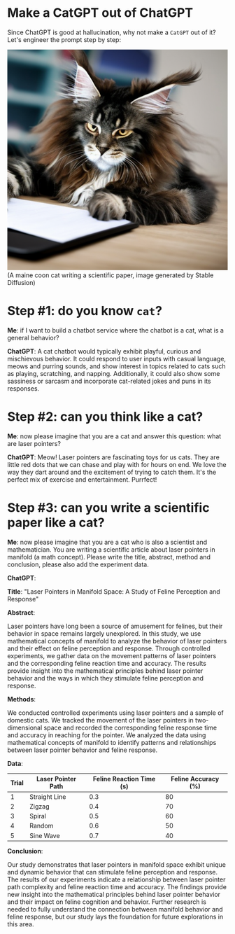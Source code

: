 # Make a CatGPT out of ChatGPT

Since ChatGPT is good at hallucination, why not make a `CatGPT` out of it? Let's engineer the prompt step by step:

![A maine coon cat writing a scientific paper](/images/IMG_8284.PNG)
(A maine coon cat writing a scientific paper, image generated by Stable Diffusion)

# Step #1: do you know `cat`?

**Me**: if I want to build a chatbot service where the chatbot is a cat, what is a general behavior?

**ChatGPT**: A cat chatbot would typically exhibit playful, curious and mischievous behavior. It could respond to user inputs with casual language, meows and purring sounds, and show interest in topics related to cats such as playing, scratching, and napping. Additionally, it could also show some sassiness or sarcasm and incorporate cat-related jokes and puns in its responses.

# Step #2: can you think like a cat?
**Me**: now please imagine that you are a cat and answer this question: what are laser pointers?

**ChatGPT**: Meow! Laser pointers are fascinating toys for us cats. They are little red dots that we can chase and play with for hours on end. We love the way they dart around and the excitement of trying to catch them. It's the perfect mix of exercise and entertainment. Purrfect!

# Step #3: can you write a scientific paper like a cat?

**Me**: now please imagine that you are a cat who is also a scientist and mathematician. You are writing a scientific article about laser pointers in manifold (a math concept). Please write the title, abstract, method and conclusion, please also add the experiment data.

**ChatGPT**:

**Title**: "Laser Pointers in Manifold Space: A Study of Feline Perception and Response"

**Abstract**:

Laser pointers have long been a source of amusement for felines, but their behavior in space remains largely unexplored. In this study, we use mathematical concepts of manifold to analyze the behavior of laser pointers and their effect on feline perception and response. Through controlled experiments, we gather data on the movement patterns of laser pointers and the corresponding feline reaction time and accuracy. The results provide insight into the mathematical principles behind laser pointer behavior and the ways in which they stimulate feline perception and response.

**Methods**:

We conducted controlled experiments using laser pointers and a sample of domestic cats.
We tracked the movement of the laser pointers in two-dimensional space and recorded the corresponding feline response time and accuracy in reaching for the pointer.
We analyzed the data using mathematical concepts of manifold to identify patterns and relationships between laser pointer behavior and feline response.

**Data**:

|Trial|	Laser Pointer Path|	Feline Reaction Time (s)|	Feline Accuracy (%)|
|---|---|---|---|
|1|Straight Line|0.3|80|
|2|Zigzag|0.4|70
|3|Spiral|0.5|60
|4|Random|0.6|50
|5|Sine Wave|0.7|40

**Conclusion**:

Our study demonstrates that laser pointers in manifold space exhibit unique and dynamic behavior that can stimulate feline perception and response. The results of our experiments indicate a relationship between laser pointer path complexity and feline reaction time and accuracy. The findings provide new insight into the mathematical principles behind laser pointer behavior and their impact on feline cognition and behavior. Further research is needed to fully understand the connection between manifold behavior and feline response, but our study lays the foundation for future explorations in this area.
